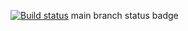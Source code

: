 [![Build status](https://ci.appveyor.com/api/projects/status/8vfl6eu69scvydum?svg=true)](https://ci.appveyor.com/project/VProtcay/restci-i5h5f)
main branch status badge
